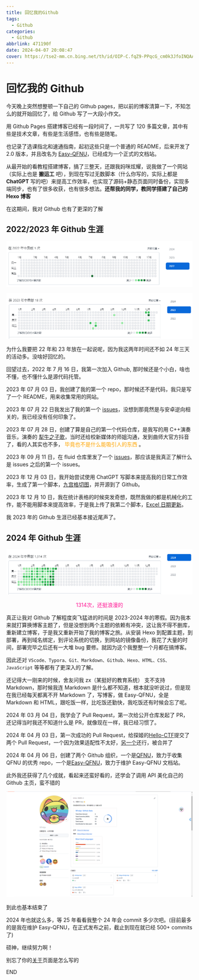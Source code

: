 ```yaml
---
title: 回忆我的Github
tags:
  - Github
categories:
  - Github
abbrlink: 471190f
date: 2024-04-07 20:08:47
cover: https://tse2-mm.cn.bing.net/th/id/OIP-C.fqZ9-PPqcG_cm0k3JfoINQAAAA?rs=1&pid=ImgDetMain
---
```


# 回忆我的 Github

今天晚上突然想整顿一下自己的 Github pages，把以前的博客清算一下，不知怎么的就开始回忆了，给 Github 写了一大段小作文。

用 Github Pages 搭建博客已经有一段时间了，一共写了 120 多篇文章，其中有些是技术文章，有些是生活感悟，也有些是随笔。

也记录了选课指北和速通指南，起初这些只是一个普通的 README，后来开发了 2.0 版本，并且改名为 [Easy-QFNU](https://ezqfnu.w1ndys.top/)，已经成为一个正式的文档站。

从最开始的看教程搭建博客，搞了三整天，还跟我妈咪炫耀，说我做了一个网站（实际上也是 **搬运工** 吧），到现在写过无数脚本（什么你写的，实际上都是 **ChatGPT** 写的吧）来提高工作效率，也实现了源码+静态页面同时备份，实现多端同步，也有了很多收获，也有很多想法。**还帮我的同学，教同学搭建了自己的 Hexo 博客**

在这期间，我对 Github 也有了更深的了解

## 2022/2023 年 Github 生涯

![image-20240407202632474](../images/Github/image-20240407202632474.png)

![image-20240407202707234](../images/Github/image-20240407202707234.png)

为什么我要把 22 年和 23 年放在一起说呢，因为我这两年时间还不如 24 年三天的活动多。没啥好回忆的。

回望过去，2022 年 7 月 16 日，我第一次加入 Github, 那时候还是个小白，啥也不懂，也不懂什么是源代码托管。

2023 年 07 月 03 日，我创建了我的第一个 repo，那时候还不是代码，我只是写了一个 README，用来收集常用的网站。

2023 年 07 月 22 日我发出了我的第一个 [issues](https://github.com/goldze/Anti-Android-KM/issues/7)，没想到那竟然是与安卓逆向相关的，我已经没有任何印象了。

2023 年 07 月 28 日，创建了算是自己的第一个代码仓库，是我写的用 C++演奏音乐，演奏的 [犁牛之子歌](https://github.com/W1ndys/QFNU_music)，当时还给校新媒体的师姐沟通，发到曲师大官方抖音了，看的人其实也不多，<font color=orange> 毕竟也不是什么能吸引人的东西 </font>。

2023 年 09 月 11 日，在 fluid 仓库里发了一个 [issues](https://github.com/fluid-dev/hexo-theme-fluid/issues/1003#/)，那应该是我真正了解什么是 issues 之后的第一个 issues。

2023 年 12 月 03 日，我开始尝试使用 ChatGPT 写脚本来提高我的日常工作效率，生成了第一个脚本，[九宫格切图](https://github.com/W1ndys/1to9-image)，并开源到了 Github。

2023 年 12 月 10 日，我在统计表格的时候突发奇想，既然我做的都是机械化的工作，能不能用脚本来提高效率，于是我上传了我第二个脚本，[Excel 日期更新](https://github.com/W1ndys/Excel-date-update/)。

我 2023 年的 Github 生涯已经基本接近尾声了。

## 2024 年 Github 生涯

![image-20240407203333098](../images/Github/image-20240407203333098.png)

<div style="text-align: center;">
  <span style="color: #FF1493;">1314次，还挺浪漫的</span>
</div>

真正让我对 Github 了解程度突飞猛进的时间是 2023-2024 年的寒假。因为我本来就打算换博客主题了，但是没想到两个主题的依赖有冲突，这让我不得不删库，重新建立博客，于是我又重新开始了我的博客之旅。从安装 Hexo 到配置主题，到部署，再到域名绑定，到评论系统的切换，到网站的镜像备份，我花了大量的时间，部署完毕之后还有一大堆 bug 要修。就因为这个我整整一个月都在搞博客。

因此还对 `VScode、Typora、Git、Markdown、Github、Hexo、HTML、CSS、JavaScript` 等等都有了更深入的了解。

还记得大一刚来的时候，舍友问我 zx（某挺好的教育系统） 支不支持 Markdown，那时候我连 Markdown 是什么都不知道，根本就没听说过，但是现在我已经每天都离不开 Markdown 了，写博客，做 Easy-QFNU，全是 Markdown 和 HTML，跟吃饭一样，比吃饭还勤快，我吃饭还有时候会忘了呢。

2024 年 03 月 04 日，我学会了 Pull Request，第一次给公开仓库发起了 PR，还记得当时我还不知道什么是 PR，就像现在一样，我已经习惯了。

2024 年 04 月 03 日，第一次成功的 Pull Request，给探姬的[Hello-CTF](https://github.com/ProbiusOfficial/Hello-CTF)提交了两个 Pull Request，一个因为效果适配性不太好，[另一个](https://github.com/ProbiusOfficial/Hello-CTF/pull/104)还行，被合并了

2024 年 04 月 06 日，创建了两个 Github 组织，一个是[QFNU](https://github.com/QFNU-Archives)，致力于收集 QFNU 的优秀 repo，一个是[Easy-QFNU](https://github.com/Easy-QFNU)，致力于维护 Easy-QFNU 文档站。

此外我还获得了几个成就，看起来还蛮好看的，还学会了调用 API 美化自己的 Github 主页，蛮不错的

![image-20240407205555472](../images/Github/image-20240407205555472.png)

到此也基本结束了

2024 年也就这么多，等 25 年看看我整个 24 年会 commit 多少次吧。(目前最多的是我在维护 Easy-QFNU，在正式发布之前，截止到现在就已经 500+ commits 了)

硕神，继续努力啊！

别忘了你的[关于](/about/)页面是怎么写的

END
